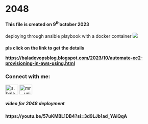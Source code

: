 # 2048
<h4>This file is created on 9<sup>th</sup>october 2023</h4>
deploying through ansible playbook with a docker container

<head>
   <title><mark>2048 application</mark></title>
</head>

<body>
   <img src=![image](https://github.com/devScopsBala/2048/assets/146183380/c37b4152-74d8-4cc2-a48c-7dac775085f2)

   </img>

<h4>
pls click on the link to get the details

   https://baladevopsblog.blogspot.com/2023/10/automate-ec2-provisioning-in-aws-using.html
</h4>

<h3 align="left">Connect with me:</h3>
<p align="left">
<a href="https://linkedin.com/in/s.bala chandrudu" target="blank"><img align="center" src="https://images.unsplash.com/photo-1611944212129-29977ae1398c?ixlib=rb-4.0.3&ixid=M3wxMjA3fDB8MHxzZWFyY2h8Mnx8bGlua2VkaW58ZW58MHx8MHx8fDA%3D&w=1000&q=80" alt="s.bala chandrudu alt="s.bala chandrudu" height="30" width="40" /></a>
<a href="https://instagram.com/mr__unique__devp" target="blank"><img align="center" src="https://instasize.com/_next/imageurl=https%3A%2F%2Fres.cloudinary.com%2Fmunkee%2Fimage%2Fupload%2Fv1677712288%2Finstasize-website%2Flearn%2Flrm1ehuepxxgjntqr1hx.webp&w=3840&q=75" alt="mr__unique__devp" height="30" width="40" /></a>
</p>


<h5><mark></mark>video for 2048 deployment</mark></h5>

<h4>
   https://youtu.be/57uKMBL1DB4?si=3d9LJb1ad_YAiQqA
</h4>

</body>
